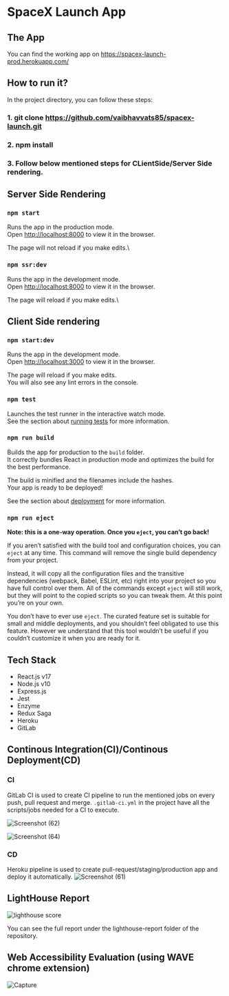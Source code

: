 # SpaceX Launch App

## The App
You can find the working app on https://spacex-launch-prod.herokuapp.com/

## How to run it?

In the project directory, you can follow these steps:

### 1. git clone https://github.com/vaibhavvats85/spacex-launch.git
### 2. npm install
### 3. Follow below mentioned steps for CLientSide/Server Side rendering.

## Server Side Rendering

### `npm start`

Runs the app in the production mode.\
Open [http://localhost:8000](http://localhost:8000) to view it in the browser.

The page will not reload if you make edits.\


### `npm ssr:dev`

Runs the app in the development mode.\
Open [http://localhost:8000](http://localhost:8000) to view it in the browser.

The page will reload if you make edits.\

## Client Side rendering

### `npm start:dev`

Runs the app in the development mode.\
Open [http://localhost:3000](http://localhost:3000) to view it in the browser.

The page will reload if you make edits.\
You will also see any lint errors in the console.

### `npm test`

Launches the test runner in the interactive watch mode.\
See the section about [running tests](https://facebook.github.io/create-react-app/docs/running-tests) for more information.

### `npm run build`

Builds the app for production to the `build` folder.\
It correctly bundles React in production mode and optimizes the build for the best performance.

The build is minified and the filenames include the hashes.\
Your app is ready to be deployed!

See the section about [deployment](https://facebook.github.io/create-react-app/docs/deployment) for more information.

### `npm run eject`

**Note: this is a one-way operation. Once you `eject`, you can’t go back!**

If you aren’t satisfied with the build tool and configuration choices, you can `eject` at any time. This command will remove the single build dependency from your project.

Instead, it will copy all the configuration files and the transitive dependencies (webpack, Babel, ESLint, etc) right into your project so you have full control over them. All of the commands except `eject` will still work, but they will point to the copied scripts so you can tweak them. At this point you’re on your own.

You don’t have to ever use `eject`. The curated feature set is suitable for small and middle deployments, and you shouldn’t feel obligated to use this feature. However we understand that this tool wouldn’t be useful if you couldn’t customize it when you are ready for it.

## Tech Stack
- React.js v17
- Node.js v10
- Express.js
- Jest
- Enzyme
- Redux Saga
- Heroku
- GitLab

## Continous Integration(CI)/Continous Deployment(CD)

### CI

GitLab CI is used to create CI pipeline to run the mentioned jobs on every push, pull request and merge.
`.gitlab-ci.yml` in the project have all the scripts/jobs needed for a CI to execute.

![Screenshot (62)](https://user-images.githubusercontent.com/25878689/102259385-0b47bf00-3f35-11eb-93b0-c439473859d4.png)

![Screenshot (64)](https://user-images.githubusercontent.com/25878689/102259231-d8053000-3f34-11eb-9d86-801540c4b917.png)


### CD

Heroku pipeline is used to create pull-request/staging/production app and deploy it automatically.
![Screenshot (61)](https://user-images.githubusercontent.com/25878689/102013433-2e784000-3d76-11eb-9a98-4c49a90c1954.png)

## LightHouse Report

![lighthouse score](https://user-images.githubusercontent.com/25878689/102007918-f57aa400-3d52-11eb-87f1-529e8600ee67.PNG)

You can see the full report under the lighthouse-report folder of the repository.

## Web Accessibility Evaluation (using WAVE chrome extension)
![Capture](https://user-images.githubusercontent.com/25878689/102259900-b48eb500-3f35-11eb-9523-1afb7f6ea5bc.PNG)
